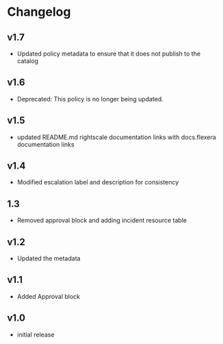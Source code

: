 # Changelog

## v1.7

- Updated policy metadata to ensure that it does not publish to the catalog

## v1.6

- Deprecated: This policy is no longer being updated.

## v1.5

- updated README.md rightscale documentation links with docs.flexera documentation links

## v1.4

- Modified escalation label and description for consistency

## 1.3

- Removed approval block and adding incident resource table

## v1.2

- Updated the metadata

## v1.1

- Added Approval block

## v1.0

- initial release
